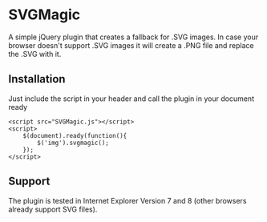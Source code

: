 SVGMagic
========
A simple jQuery plugin that creates a fallback for .SVG images. In case your browser doesn't support .SVG images it will create a .PNG file and replace the .SVG with it.

Installation
------------
Just include the script in your header and call the plugin in your document ready
```code
<script src="SVGMagic.js"></script>
<script>
	$(document).ready(function(){
		$('img').svgmagic();
	});
</script>
```

Support
-------
The plugin is tested in Internet Explorer Version 7 and 8 (other browsers already support SVG files).